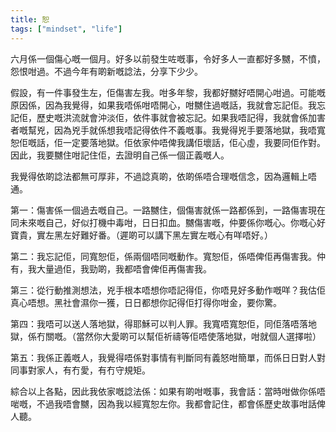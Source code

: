 ```yaml
---
title: 恕
tags: ["mindset", "life"]
---
```


六月係一個傷心嘅一個月。好多以前發生咗嘅事，令好多人一直都好多嬲，不憤，怨恨咁過。不過今年有啲新嘅諗法，分享下少少。

假設，有一件事發生左，佢傷害左我。咁多年黎，我都好嬲好唔開心咁過。可能嘅原因係，因為我覺得，如果我唔係咁唔開心，咁嬲住過嘅話，我就會忘記佢。我忘記佢，歷史嘅洪流就會沖淡佢，依件事就會被忘記。如果我唔記得，我就會係加害者嘅幫兇，因為兇手就係想我唔記得依件不義嘅事。我覺得兇手要落地獄，我唔寬恕佢嘅話，佢一定要落地獄。佢依家仲唔俾我講佢壞話，佢心虛，我要同佢作對。因此，我要嬲住咁記住佢，去證明自己係一個正義嘅人。

我覺得依啲諗法都無可厚非，不過諗真啲，依啲係唔合理嘅信念，因為邏輯上唔通。

第一：傷害係一個過去嘅自己。一路嬲住，個傷害就係一路都係到，一路傷害現在同未來嘅自己，好似打機中毒咁，日日扣血。嬲傷害嘅，仲要係你嘅心。你嘅心好寶貴，實左黑左好難好番。（遲啲可以講下黑左實左嘅心有咩唔好。）

第二：我忘記佢，同寬恕佢，係兩個唔同嘅動作。寬恕佢，係唔俾佢再傷害我。仲有，我大量過佢，我勁啲，我都唔會俾佢再傷害我。

第三：從行動推測想法，兇手根本唔想你唔記得佢，你唔見好多動作嘅咩？我估佢真心唔想。黑社會濕你一獲，日日都想你記得佢打得你咁金，要你驚。

第四：我唔可以送人落地獄，得耶穌可以判人罪。我寬唔寬恕佢，同佢落唔落地獄，係冇關嘅。（當然你大愛啲可以幫佢祈禱等佢唔使落地獄，咁就個人選擇啦）

第五：我係正義嘅人，我覺得唔係對事情有判斷同有義怒咁簡單，而係日日對人對同事對家人，有冇愛，有冇守規矩。

綜合以上各點，因此我依家嘅諗法係：如果有啲咁嘅事，我會話：當時咁做你係唔啱嘅，不過我唔會嬲，因為我以經寬恕左你。我都會記住，都會係歷史故事咁話俾人聽。
